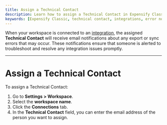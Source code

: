 ```yaml
---
title: Assign a Technical Contact
description: Learn how to assign a Technical Contact in Expensify Classic to receive integration error notifications.
keywords: [Expensify Classic, technical contact, integrations, error notifications]
---
```


<div id="expensify-classic" markdown="1">

When your workspace is connected to an [integration](https://help.expensify.com/expensify-classic/hubs/connections/), the assigned **Technical Contact** will receive email notifications about any export or sync errors that may occur. These notifications ensure that someone is alerted to troubleshoot and resolve any integration issues promptly.  

---

# Assign a Technical Contact  

To assign a Technical Contact:  
1. Go to **Settings > Workspace**.  
2. Select the **workspace name**.  
3. Click the **Connections** tab.  
4. In the **Technical Contact** field, you can enter the email address of the person you want to assign.  

</div>
